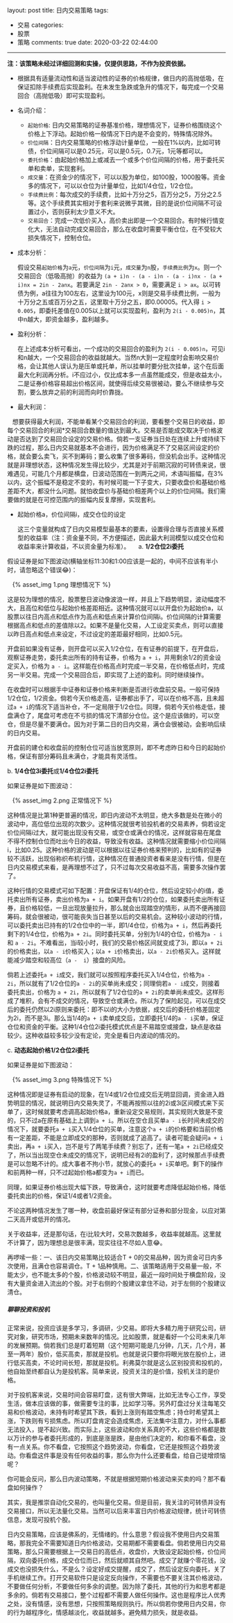 layout: post
title: 日内交易策略
tags:
  - 交易
categories:
  - 股票
  - 策略
comments: true
date: 2020-03-22 02:44:00
---
**注：该策略未经过详细回测和实操，仅提供思路，不作为投资依据。**
* 根据具有适量流动性和适当波动性的证券的价格规律，做日内的高抛低吸，在保证扣除手续费后实现盈利。在未发生急跌或急升的情况下，每完成一个交易回合（高抛低吸）即可实现盈利。
* 名词介绍：
  * `起始价格`: 日内交易策略的证券基准价格，理想情况下，证券价格围绕这个价格上下浮动。起始价格一般情况下日内是不会变的，特殊情况除外。
  * `价位间隔`：日内交易策略的价格浮动计量单位，一般在1%以内，比如可转债，价位间隔可以是0.25元，可以是0.5元，0.7元，1元等都可以。
  * `委托价格`：由起始价格加上或减去一个或多个价位间隔的价格，用于委托买单和卖单，实现套利。
  * `成交量`：在资金少的情况下，可以以股为单位，如100股，1000股等。资金多的情况下，可以以仓位为计量单位，比如1/4仓位，1/2仓位。
  * `手续费比例`：每次成交的手续费，比如十万分之5，百万分之5，万分之2.5等。这个手续费其实相对于套利来说微乎其微，目的是说价位间隔不可设置过小，否则获利太少意义不大。
  * `交易回合`：完成一次低价买入，高价卖出即是一个交易回合。有时候行情变化大，无法自动完成交易回合，那么在收盘时需要平衡仓位，在不受较大损失情况下，控制仓位。
* 成本分析：

    假设交易`起始价格`为`a`元，`价位间隔`为`i`元，`成交量`为`n`股，`手续费比例`为`x`。则一个交易回合（低吸高抛）的收益为 `(a + i)n - (a - i)n - (a - i)nx - (a + i)nx = 2in - 2anx`。若要满足 `2in - 2anx > 0`，需要满足 `i > ax`。以可转债为例，a往往为100左右，这里设为100元，x则是交易手续费比例，一般为十万分之五或百万分之五，这里取十万分之五，即0.00005。代入得 `i > 0.005`，即委托差值在0.005以上就可以实现盈利，盈利为 `2(i - 0.005)n`，其中n越大，即资金越多，盈利越多。
* 盈利分析：
    
    在上述成本分析可看出，一个成功的交易回合的盈利为 `2(i - 0.005)n`，可见i和n越大，一个交易回合的收益就越大。当然n大到一定程度时会影响交易价格，会让其他人误认为是压单或托单，所以挂单时要分批次挂单，这个在后面最大化利润再分析。i不应过小，仅比成本多一点虽然能成交，但是收益太小，二是证券价格容易超出价格区间，就使得后续交易很被动，要么不继续参与交割，要么放弃之前的利润而向时价靠拢。
* 最大利润：

    想要获得最大利润，不能单看某个交易回合的利润，要看整个交易日的收益，即每个交易回合的利润*交易回合数量的值达到最大。交易是否能成交取决于价格波动是否达到了交易回合设定的交易价格。倘若一支证券当日处在连续上升或持续下跌的过程，那么日内交易就基本不会进行，因为价格满足不了交易区间设定的价格，就会要么卖飞，买不到筹码；要么收集了很多筹码，但没机会出手。这种情况就是非理想状态，这种情况发生得比较少，尤其是对于前期沉寂的可转债来说，很难遇见，可能几个月都是横盘，日波动范围在一到两元之间，术语叫振幅，在3%以内，这个振幅不是稳定不变的，有时候可能一下子变大，只要收盘价和基础价格差距不大，都没什么问题。就怕收盘价与基础价相差两个以上的价位间隔。我们需要做的就是在可控范围内的振幅内反复摩擦，实现套利。

* 起始价格a，价位间隔i，成交仓位的设定

    这三个变量就构成了日内交易模型最基本的要素，设置得合理与否直接关系模型的收益率（注：资金量不同，不方便描述，因此最大利润模型以成交仓位和收益率来计算收益，不以资金量为标准）。
    
a. **1/2仓位2i委托**
    
假设证券是如下图波动(横轴坐标11:30和1:00应该是一起的，中间不应该有半小时，请忽略这个错误:joy:)：

    {% asset_img 1.png 理想情况下 %}

这是较为理想的情况，股票整日波动像波浪一样，并且上下趋势明显，波动幅度不大，且高位和低位与起始价格差距相近。这种情况就可以以开盘价为起始价a，以股票以往日内高点和低点作为高点和低点来计算价位间隔i。价位间隔的计算需要根据高点和低点的差值除以2。如果不是量化交易，人工设定买卖点，则可以直接以昨日高点和低点来设定，不过设定的差距最好相同，比如0.5元。
    
开盘前如果没有证券，则开盘可以买入1/2仓位，在有证券的前提下，在开盘后，观察证券走势，委托卖出所有的持有证券，价格为 `a + i`，并用剩余1/2的资金设定买入，价格为 `a - i`。这样能在价格高点时完成一半交易，在价格低点时，完成另一半交易。完成一个交易回合后，即实现了上述的盈利。同时继续操作。
    
在收盘时可以根据手中证券和证券价格来判断是否进行收盘前交易。一般可保持1/2仓位，1/2资金。倘若今天价格走高，证券都出手了，可以在价格不高，且未超过`a + i`的情况下适当补仓，不一定局限于1/2仓位。同理，倘若今天价格走低，接盘满仓了，尾盘可考虑在不亏损的情况下清部分仓位。这个是应该做的，可以空仓，但是尽量不要满仓。因为对于第二日的日内交易，满仓会很被动，会影响后续的日内交易。
    
开盘前的建仓和收盘前的控制仓位可适当放宽原则，即不考虑昨日和今日的起始价格，保证有部分筹码且未满仓，才能具有灵活性。

b. **1/4仓位3i委托**或**1/4仓位2i委托**
    
如果证券是如下图波动：

    {% asset_img 2.png 正常情况下 %}
    
这种情况是比第1种更普遍的情况，即日内波动不太明显，绝大多数是处在微小的波动中，高位低位出现的次数少。这种情况就很考验投机者的交易素养，倘若设定价位间隔i过大，就可能出现没有交易，或空仓或满仓的情况，这样就容易在尾盘不得不控制仓位而吐出今日的收益，导致没有收益。这种情况就需要缩小价位间隔i，比如0.25。这种价格的波动是可以根据以往证券价格来预判的，比如有的证券较不活跃，出现俗称织布机行情，这种情况在普通投资者看来是没有行情，但是在日内交易模式来看，是再理想不过了，只不过每次交易收益不高，需要多次操作罢了。
    
这种行情的交易模式可如下配置：开盘保证有1/4的仓位，然后设定较小的i值，委托卖出所有证券，卖出价格为`a + i`。如果开盘有1/2的仓位，如果委托卖出所有证券，且价格较低，一旦出现放量拉升，那么就会出现踏空的情形，从而不便再接回筹码，就会很被动，很可能丧失当日甚至以后的交易机会。这种较小波动的行情，可以委托卖出已持有的1/2仓位中的一半，即1/4仓位，价格为`a + i`，然后再委托剩下的1/4仓位，价格为`a + 2i`。同时委托买单，分别为1/4的仓位，价格为`a - i`和 `a - 2i`。不难看出，当i较小时，我们的交易价格区间就变成了3i，即以`a + 2i`的价格卖出，以`a - i`价格买入；以`a + i`价格卖出，以`a - 2i`价格买入。这样就能减少踏空和较高位（`a -  i`）接盘的风险。

倘若上述委托`a + i`成交，我们就可以按照程序委托买入1/4仓位，价格为`a - 2i`，所以就有了1/2仓位的`a - 2i`的买单尚未成交；同理倘若`a - i`成交，则接着委托卖出，价格为 `a + 2i`，所以就有了1/2仓位的`a + 2i`的卖单尚未成交。这样形成了堆积，会有不成交的情况，导致空仓或满仓。所以为了保险起见，可以在成交后的委托仍然以2i原则来委托：即不以i的大小为依据，成交后的委托价格差固定为2i，而不是3i。那么当1/4的`a + i`卖单成交后，立即委托1/4的`a - i`买单，保证仓位和资金的平衡。这种1/4仓位2i委托模式优点是不易踏空或接盘，缺点是收益较少。这种收益较多较少没有定论，完全是看日内波动的情况的。
    
c. **动态起始价格1/2仓位2i委托**
    
如果证券是如下图波动：

    {% asset_img 3.png 特殊情况下 %}

这种情况即是证券有启动的现象，在1/4或1/2仓位成交后无明显回调，资金进入趋势明显的情况，就说明日内交易失灵了，不能再按照以往的2i或3i区间模式来下买单了，这时候就要考虑调高起始价格a，重新设定交易规则，其实规则大致是不变的，只不过a在原有基础上上调到`a + i`。所以在空仓且买单`a - i`长时间未成交的情况下，就要委托`a + i`买入1/4仓位的买单，注意这个`a + i`的价格要和当前价格有一定差距，不能是立即成交的那种，否则就成了追高了。读者可能会疑问`a + i`卖出，再`a + i`买入，岂不是亏了两笔手续费？别忘了，还有一笔`a + 2i`已经成交了，所以当出现空仓未成交的情况下，说明已经有2i的盈利了，这时候那点手续费是可以忽略不计的。成大事者不拘小节，就放心的委托`a + i`买单吧。剩下的操作和前两种一样，只不过起始价格a都变为`a + i`而已。
    
同理，如果证券价格出现大幅下跌，导致满仓，这时就要考虑降低起始价格，降低委托卖出的价格，保证1/4或者1/2资金。
    
不论这两种情况发生了哪一种，收盘前最好保证有部分证券和部分现金，以应对第二天高开或低开的情况。
    
关于收益率，还是那句话，在i比较大时，交易次数越多，收益率就越高。这里就不计算了，因为理想总是很丰满，现实往往不尽如人意:joy:。

再啰嗦一些：一、该日内交易策略比较适合T + 0的交易品种，因为资金可日内多次使用，且满仓也容易调仓。T + 1品种慎用。二、该策略适用于交易量一般，不能太少，也不能太多的个股，价格波动较不明显，最近一段时间处于横盘阶段，没有大量资金进入流出的个股。对于右侧的个股建议拿住不动，对于左侧的个股建议清仓。

##### 聊聊投资和投机

正常来说，投资应该是多学习，多调研，少交易。即将大多精力用于研究公司，研究对象，研究市场，预期未来数年的情况。比如股票，就是看好一个公司未来几年的发展预期。倘若我们总是盯着短期（这个短期可能是几分钟，几天，几个月，甚至一两年）股价，低买高卖，那就是投机。也就是说只要你将眼光放在股价上，进行低买高卖，不论时间长短，那就是投机。利弗莫尔就是这么区别投资和投机的，他自始至终都自认为是投机客。简单来说，投资关注的是价值，投机关注的是价格。

对于投机客来说，交易时间会容易盯盘，这有很大弊端，比如无法专心工作，享受生活，做本应该做的事，做需要专注的事，比如学习等。另外盯盘过分关注每笔交易和价格波动，未持有时希望其下跌，看到上涨则有踏空焦虑；持仓时希望其上涨，下跌则有亏损焦虑。所以盯盘肯定会造成焦虑，无法集中注意力，对什么事都无法投入，提不起兴致。而实际上，这些波动和你关系真的不大，这些价格都是数以万计的参与者委托形成的，到底是涨是跌，是由他们决定的，和你看不看盘，没有一点关系。你不看盘，它按照这个趋势波动，你看盘，它还是按照这个趋势波动。你看盘这件事是没有任何收益的事，那么你为什么还要看盘，给自己徒增烦恼呢？

你可能会反问，那么日内波动策略，不就是根据短期价格波动来买卖的吗？那不看盘如何操作？

其实，我是推崇自动化交易的，也叫量化交易。但是目前，我关注的可转债并没有交易接口，所以无法量化交易。当然可以后来丰富日内价格波动规律，统计可转债信息，发现可投机个股。

日内交易策略，应该是佛系的，无情绪的。什么意思？假设我不使用日内交易策略，那我完全不需要知道日内价格波动，交易期都不需要看盘。倘若使用日内交易策略，那么只需要根据上一交易日的高低点，收盘价，大致设定起始价格，价位间隔，双向委托价格，成交仓位而已，然后就顺其自然吧。成交了就赚个零花钱，没成交也没损失什么，不是么？设定好成交提醒，成交了，然后设定反向委托，关了手机继续工作。打开交易软件只是设定反向操作，不需要也不要关注其价格波动，不要做任何分析，不要做任何多余的调整。因为除了委托，其他的行为和思考都是多余的。倘若有交易接口，整个过程都不需要人做任何操作。这也是程序比人优秀之处，没有情感，没有思想，只按照策略规则执行。所以倘若你使用日内交易，你的行为越程序化，情感越淡化，收益就越多。避免精力损失，就是收益。
